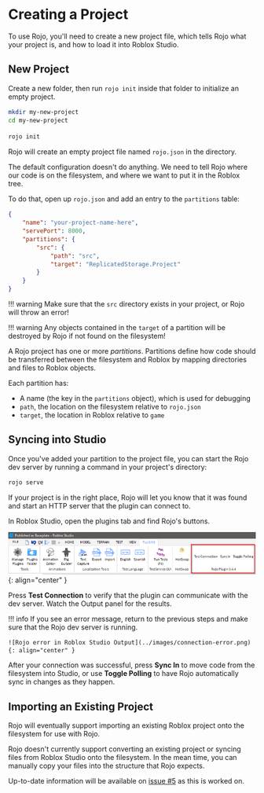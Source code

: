 # Creating a Project
To use Rojo, you'll need to create a new project file, which tells Rojo what your project is, and how to load it into Roblox Studio.

## New Project
Create a new folder, then run `rojo init` inside that folder to initialize an empty project.

```sh
mkdir my-new-project
cd my-new-project

rojo init
```

Rojo will create an empty project file named `rojo.json` in the directory.

The default configuration doesn't do anything. We need to tell Rojo where our code is on the filesystem, and where we want to put it in the Roblox tree.

To do that, open up `rojo.json` and add an entry to the `partitions` table:

```json
{
    "name": "your-project-name-here",
    "servePort": 8000,
    "partitions": {
        "src": {
            "path": "src",
            "target": "ReplicatedStorage.Project"
        }
    }
}
```

!!! warning
    Make sure that the `src` directory exists in your project, or Rojo will throw an error!

!!! warning
    Any objects contained in the `target` of a partition will be destroyed by Rojo if not found on the filesystem!

A Rojo project has one or more *partitions*. Partitions define how code should be transferred between the filesystem and Roblox by mapping directories and files to Roblox objects.

Each partition has:

* A name (the key in the `partitions` object), which is used for debugging
* `path`, the location on the filesystem relative to `rojo.json`
* `target`, the location in Roblox relative to `game`

## Syncing into Studio

Once you've added your partition to the project file, you can start the Rojo dev server by running a command in your project's directory:

```sh
rojo serve
```

If your project is in the right place, Rojo will let you know that it was found and start an HTTP server that the plugin can connect to.

In Roblox Studio, open the plugins tab and find Rojo's buttons.

![Location of Rojo's plugin buttons in Roblox Studio](../images/plugin-buttons.png)
{: align="center" }

Press **Test Connection** to verify that the plugin can communicate with the dev server. Watch the Output panel for the results.

!!! info
    If you see an error message, return to the previous steps and make sure that the Rojo dev server is running.

    ![Rojo error in Roblox Studio Output](../images/connection-error.png)
    {: align="center" }

After your connection was successful, press **Sync In** to move code from the filesystem into Studio, or use **Toggle Polling** to have Rojo automatically sync in changes as they happen.

## Importing an Existing Project
Rojo will eventually support importing an existing Roblox project onto the filesystem for use with Rojo.

Rojo doesn't currently support converting an existing project or syncing files from Roblox Studio onto the filesystem. In the mean time, you can manually copy your files into the structure that Rojo expects.

Up-to-date information will be available on [issue #5](https://github.com/LPGhatguy/rojo/issues/5) as this is worked on.